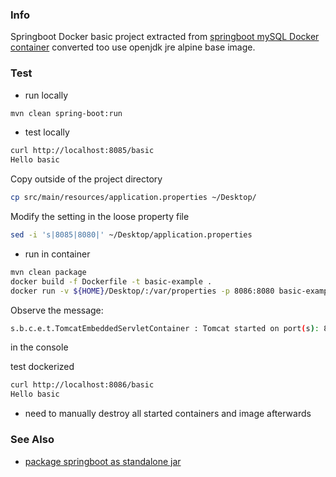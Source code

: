 ### Info

Springboot Docker basic project extracted from [springboot mySQL Docker container](https://github.com/TechPrimers/docker-mysql-spring-boot-example) converted too use openjdk jre alpine base image.
### Test

* run locally
```sh
mvn clean spring-boot:run
```
* test locally
```sh
curl http://localhost:8085/basic
Hello basic
```
Copy outside of the project directory
```sh
cp src/main/resources/application.properties ~/Desktop/
```
Modify the setting in the loose property file
``` sh
sed -i 's|8085|8080|' ~/Desktop/application.properties
```

* run in container

```sh
mvn clean package
docker build -f Dockerfile -t basic-example . 
docker run -v ${HOME}/Desktop/:/var/properties -p 8086:8080 basic-example
```

Observe the message:
```sh
s.b.c.e.t.TomcatEmbeddedServletContainer : Tomcat started on port(s): 8080 (http)
```
in the console

test dockerized
```sh
curl http://localhost:8086/basic
Hello basic
```
- need to manually destroy all started containers and image afterwards

### See Also
  * [package springboot as standalone jar](https://www.baeldung.com/spring-boot-run-maven-vs-executable-jar)

